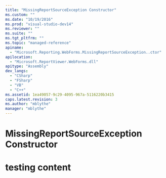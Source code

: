 ```yaml
---
title: "MissingReportSourceException Constructor"
ms.custom: ""
ms.date: "10/19/2016"
ms.prod: "visual-studio-dev14"
ms.reviewer: ""
ms.suite: ""
ms.tgt_pltfrm: ""
ms.topic: "managed-reference"
apiname: 
  - "Microsoft.Reporting.WebForms.MissingReportSourceException..ctor"
apilocation: 
  - "Microsoft.ReportViewer.WebForms.dll"
apitype: "Assembly"
dev_langs: 
  - "CSharp"
  - "FSharp"
  - "VB"
  - "C++"
ms.assetid: 1ea49057-9c29-4095-967a-5116220b3415
caps.latest.revision: 3
ms.author: "mblythe"
manager: "mblythe"
---
```

# MissingReportSourceException Constructor
# testing content